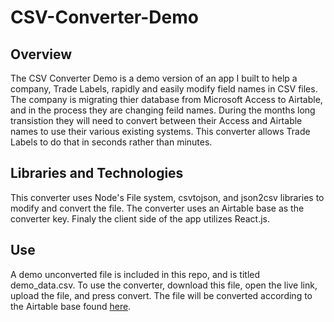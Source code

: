 # CSV-Converter-Demo

## Overview

The CSV Converter Demo is a demo version of an app I built to help a company, Trade Labels, rapidly and easily modify field names in CSV files. The company is migrating thier database from Microsoft Access to Airtable, and in the process they are changing feild names. During the months long transistion they will need to convert between their Access and Airtable names to use their various existing systems. This converter allows Trade Labels to do that in seconds rather than minutes. 

## Libraries and Technologies
This converter uses Node's File system, csvtojson, and json2csv libraries to modify and convert the file. The converter uses an Airtable base as the converter key. Finaly the client side of the app utilizes React.js.

## Use

A demo unconverted file is included in this repo, and is titled demo_data.csv. To use the converter, download this file, open the live link, upload the file, and press convert. The file will be converted according to the Airtable base found [here](https://airtable.com/shrfWQF03aAhUnTJ9). 
